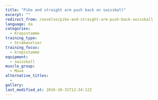 ```yaml
---
title: "Pike and straight arm push back on swissball"
excerpt: ""
redirect_from: /oevelse/pike-and-straight-arm-push-back-swissball
language: da
categories:
  - Kropsstamme
training_type: 
  - Strækøvelser
training_focus: 
  - kropsstamme
equipment:
  - swissball
muscle_group:
  - Mave
alternative_titles:
  - 
gallery:
last_modified_at: 2016-10-31T12:34:12Z
---
```



